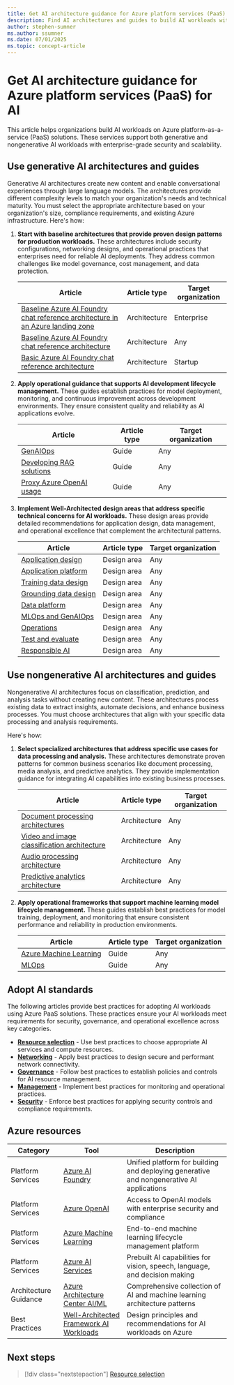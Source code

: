 ```yaml
---
title: Get AI architecture guidance for Azure platform services (PaaS) for AI
description: Find AI architectures and guides to build AI workloads with Azure AI platform services like Azure AI Foundry, Azure OpenAI, Azure Machine Learning, and Azure AI Services.
author: stephen-sumner
ms.author: ssumner
ms.date: 07/01/2025
ms.topic: concept-article
---
```


# Get AI architecture guidance for Azure platform services (PaaS) for AI

This article helps organizations build AI workloads on Azure platform-as-a-service (PaaS) solutions. These services support both generative and nongenerative AI workloads with enterprise-grade security and scalability.

## Use generative AI architectures and guides

Generative AI architectures create new content and enable conversational experiences through large language models. The architectures provide different complexity levels to match your organization's needs and technical maturity. You must select the appropriate architecture based on your organization's size, compliance requirements, and existing Azure infrastructure. Here's how:

1. **Start with baseline architectures that provide proven design patterns for production workloads.** These architectures include security configurations, networking designs, and operational practices that enterprises need for reliable AI deployments. They address common challenges like model governance, cost management, and data protection.

   | Article | Article type | Target organization |
   |---------|--------------|---------------------|
   | [Baseline Azure AI Foundry chat reference architecture in an Azure landing zone](/azure/architecture/ai-ml/architecture/baseline-azure-ai-foundry-landing-zone) | Architecture | Enterprise |
   | [Baseline Azure AI Foundry chat reference architecture](/azure/architecture/ai-ml/architecture/baseline-azure-ai-foundry-chat) | Architecture | Any |
   | [Basic Azure AI Foundry chat reference architecture](/azure/architecture/ai-ml/architecture/basic-azure-ai-foundry-chat) | Architecture | Startup |

2. **Apply operational guidance that supports AI development lifecycle management.** These guides establish practices for model deployment, monitoring, and continuous improvement across development environments. They ensure consistent quality and reliability as AI applications evolve.

   | Article | Article type | Target organization |
   |---------|--------------|---------------------|
   | [GenAIOps](/azure/architecture/ai-ml/guide/genaiops-for-mlops) | Guide | Any |
   | [Developing RAG solutions](/azure/architecture/ai-ml/guide/rag/rag-solution-design-and-evaluation-guide) | Guide | Any |
   | [Proxy Azure OpenAI usage](/azure/architecture/ai-ml/guide/azure-openai-gateway-guide) | Guide | Any |

3. **Implement Well-Architected design areas that address specific technical concerns for AI workloads.** These design areas provide detailed recommendations for application design, data management, and operational excellence that complement the architectural patterns.

   | Article | Article type | Target organization |
   |---------|--------------|---------------------|
   | [Application design](/azure/well-architected/ai/application-design) | Design area | Any |
   | [Application platform](/azure/well-architected/ai/application-platform) | Design area | Any |
   | [Training data design](/azure/well-architected/ai/training-data-design) | Design area | Any |
   | [Grounding data design](/azure/well-architected/ai/grounding-data-design) | Design area | Any |
   | [Data platform](/azure/well-architected/ai/data-platform) | Design area | Any |
   | [MLOps and GenAIOps](/azure/well-architected/ai/mlops-genaiops) | Design area | Any |
   | [Operations](/azure/well-architected/ai/operations) | Design area | Any |
   | [Test and evaluate](/azure/well-architected/ai/test) | Design area | Any |
   | [Responsible AI](/azure/well-architected/ai/responsible-ai) | Design area | Any |

## Use nongenerative AI architectures and guides

Nongenerative AI architectures focus on classification, prediction, and analysis tasks without creating new content. These architectures process existing data to extract insights, automate decisions, and enhance business processes. You must choose architectures that align with your specific data processing and analysis requirements.

Here's how:

1. **Select specialized architectures that address specific use cases for data processing and analysis.** These architectures demonstrate proven patterns for common business scenarios like document processing, media analysis, and predictive analytics. They provide implementation guidance for integrating AI capabilities into existing business processes.

   | Article | Article type | Target organization |
   |---------|--------------|---------------------|
   | [Document processing architectures](/azure/architecture/ai-ml/architecture/automate-document-classification-durable-functions) | Architecture | Any |
   | [Video and image classification architecture](/azure/architecture/ai-ml/architecture/analyze-video-computer-vision-machine-learning) | Architecture | Any |
   | [Audio processing architecture](/azure/architecture/ai-ml/openai/architecture/call-center-openai-analytics) | Architecture | Any |
   | [Predictive analytics architecture](/azure/architecture/ai-ml/idea/personalized-offers) | Architecture | Any |

2. **Apply operational frameworks that support machine learning model lifecycle management.** These guides establish best practices for model training, deployment, and monitoring that ensure consistent performance and reliability in production environments.

   | Article | Article type | Target organization |
   |---------|--------------|---------------------|
   | [Azure Machine Learning](/azure/architecture/ai-ml/#azure-machine-learning) | Guide | Any |
   | [MLOps](/azure/architecture/ai-ml/guide/machine-learning-operations-v2) | Guide | Any |

## Adopt AI standards

The following articles provide best practices for adopting AI workloads using Azure PaaS solutions. These practices ensure your AI workloads meet requirements for security, governance, and operational excellence across key categories.

- **[Resource selection](./resource-selection.md)** - Use best practices to choose appropriate AI services and compute resources.
- **[Networking](./networking.md)** - Apply best practices to design secure and performant network connectivity.
- **[Governance](./governance.md)** - Follow best practices to establish policies and controls for AI resource management.
- **[Management](./management.md)** - Implement best practices for monitoring and operational practices.
- **[Security](./security.md)** - Enforce best practices for applying security controls and compliance requirements.

## Azure resources

| Category | Tool | Description |
|----------|------|-------------|
| Platform Services | [Azure AI Foundry](/azure/ai-foundry/what-is-azure-ai-foundry) | Unified platform for building and deploying generative and nongenerative AI applications |
| Platform Services | [Azure OpenAI](/azure/ai-services/openai/) | Access to OpenAI models with enterprise security and compliance |
| Platform Services | [Azure Machine Learning](/azure/machine-learning/overview-what-is-azure-machine-learning) | End-to-end machine learning lifecycle management platform |
| Platform Services | [Azure AI Services](/azure/ai-services/what-are-ai-services) | Prebuilt AI capabilities for vision, speech, language, and decision making |
| Architecture Guidance | [Azure Architecture Center AI/ML](/azure/architecture/ai-ml/) | Comprehensive collection of AI and machine learning architecture patterns |
| Best Practices | [Well-Architected Framework AI Workloads](/azure/well-architected/ai/get-started) | Design principles and recommendations for AI workloads on Azure |

## Next steps

> [!div class="nextstepaction"]
> [Resource selection](./resource-selection.md)
